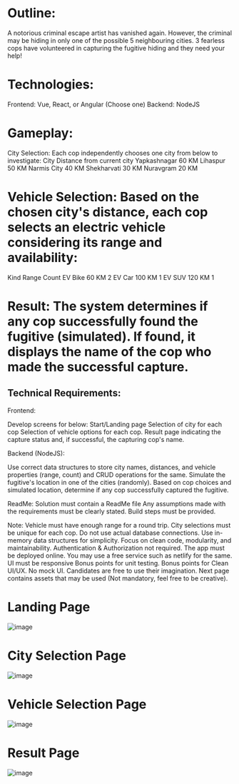 # Outline: 
A notorious criminal escape artist has vanished again. However, the criminal may be hiding in only one of the possible 5 neighbouring cities. 3 fearless cops have volunteered in capturing the fugitive hiding and they need your help!

# Technologies:
Frontend: Vue, React, or Angular (Choose one)
Backend: NodeJS

# Gameplay:
City Selection: Each cop independently chooses one city from below to investigate:
City Distance from current city
Yapkashnagar 60 KM
Lihaspur 50 KM
Narmis City 40 KM
Shekharvati 30 KM
Nuravgram 20 KM



# Vehicle Selection: Based on the chosen city's distance, each cop selects an electric vehicle considering its range and availability:
Kind       Range    Count 
EV Bike    60 KM    2
EV Car     100 KM   1
EV SUV     120 KM   1


# Result: The system determines if any cop successfully found the fugitive (simulated). If found, it displays the name of the cop who made the successful capture.






## Technical Requirements:

Frontend:

Develop screens for below:
Start/Landing page
Selection of city for each cop
Selection of vehicle options for each cop.
Result page indicating the capture status and, if successful, the capturing cop's name.

Backend (NodeJS):

Use correct data structures to store city names, distances, and vehicle properties (range, count) and CRUD operations for the same.
Simulate the fugitive's location in one of the cities (randomly).
Based on cop choices and simulated location, determine if any cop successfully captured the fugitive.

ReadMe:
Solution must contain a ReadMe file
Any assumptions made with the requirements must be clearly stated.
Build steps must be provided.


Note:
Vehicle must have enough range for a round trip.
City selections must be unique for each cop.
Do not use actual database connections. Use in-memory data structures for simplicity.
Focus on clean code, modularity, and maintainability.
Authentication & Authorization not required.
The app must be deployed online. You may use a free service such as netlify for the same.
UI must be responsive
Bonus points for unit testing.
Bonus points for Clean UI/UX.
No mock UI. Candidates are free to use their imagination.
Next page contains assets that may be used (Not mandatory, feel free to be creative).

# Landing Page
![image](https://github.com/Ankush2811/Yocket-FE/assets/28223313/1f38be03-276f-4979-ae47-661335a9ef29)
# City Selection Page
![image](https://github.com/Ankush2811/Yocket-FE/assets/28223313/1e67b694-c9f4-495b-a0a9-f6815363a6cf)
# Vehicle Selection Page
![image](https://github.com/Ankush2811/Yocket-FE/assets/28223313/1019aa0c-5b35-4038-b064-674aedb320e8)
# Result Page
![image](https://github.com/Ankush2811/Yocket-FE/assets/28223313/15cb17fe-d6db-4a38-8b43-e9dfe4681f1b)

